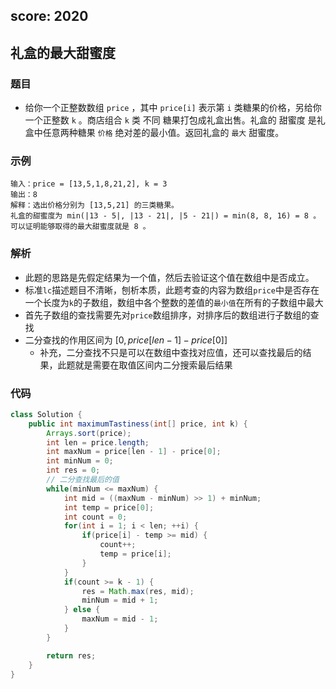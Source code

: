 ## score: 2020 
## **礼盒的最大甜蜜度**
### 题目
- 给你一个正整数数组 `price` ，其中 `price[i]` 表示第 `i` 类糖果的价格，另给你一个正整数 `k` 。商店组合 `k` 类 不同 糖果打包成礼盒出售。礼盒的 甜蜜度 是礼盒中任意两种糖果 `价格` 绝对差的最小值。返回礼盒的 `最大` 甜蜜度。
### 示例
    输入：price = [13,5,1,8,21,2], k = 3
    输出：8
    解释：选出价格分别为 [13,5,21] 的三类糖果。
    礼盒的甜蜜度为 min(|13 - 5|, |13 - 21|, |5 - 21|) = min(8, 8, 16) = 8 。
    可以证明能够取得的最大甜蜜度就是 8 。
### 解析
- 此题的思路是先假定结果为一个值，然后去验证这个值在数组中是否成立。
- 标准`lc`描述题目不清晰，刨析本质，此题考查的内容为数组`price`中是否存在一个长度为`k`的子数组，数组中各个整数的差值的`最小值`在所有的子数组中最大
- 首先子数组的查找需要先对`price`数组排序，对排序后的数组进行子数组的查找
- 二分查找的作用区间为 $[0, price[len - 1] - price[0]]$
  - 补充，二分查找不只是可以在数组中查找对应值，还可以查找最后的结果，此题就是需要在取值区间内二分搜索最后结果

### 代码
``` java
class Solution {
    public int maximumTastiness(int[] price, int k) {
        Arrays.sort(price);
        int len = price.length;
        int maxNum = price[len - 1] - price[0];
        int minNum = 0;
        int res = 0;
        // 二分查找最后的值
        while(minNum <= maxNum) {
            int mid = ((maxNum - minNum) >> 1) + minNum;
            int temp = price[0];
            int count = 0;
            for(int i = 1; i < len; ++i) {
                if(price[i] - temp >= mid) {
                    count++;
                    temp = price[i];
                }
            }
            if(count >= k - 1) {
                res = Math.max(res, mid);
                minNum = mid + 1;
            } else {
                maxNum = mid - 1;
            }
        }

        return res;
    }
}
```